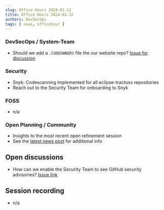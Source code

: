 ```yaml
---
slug: Office Hours 2024-01-12
title: Office Hours 2024-01-12
authors: DevSecOps
tags: [ news, officehour ]
---
```


### DevSecOps / System-Team

- Should we add a `.CODEOWNERS` file the our website repo? [Issue for discussion](https://github.com/eclipse-tractusx/eclipse-tractusx.github.io/issues/576)

### Security

- Snyk: Codescanning implemented for all eclipse-tractusx repositories
- Reach out to the Security Team for onboarding to Snyk

### FOSS

- n/a

### Open Planning / Community

- Insights to the most recent open refinement session
- See the [latest news post](https://eclipse-tractusx.github.io/blog/open-planning-days-pi12) for additional info

## Open discussions

- How can we enable the Security Team to see GitHub security advisories? [Issue link](https://github.com/eclipse-tractusx/.eclipsefdn/issues/46)

## Session recording

- n/a
